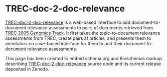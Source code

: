 # TREC-doc-2-doc-relevance

[TREC-doc-2-doc-relevance](https://github.com/zbmed-semtec/TREC-doc-2-doc-relevance) is a web-based interface to add document-to-document relevance assessments to pairs of documents retrieved from [TREC 2005 Genomics Track](https://trec.nist.gov/data/genomics/05/genomics.qrels.large.txt). It first takes the topic-to-document relevance assessments from TREC, create pairs af articles, and presents them to annotators on a we-based interface for them to add their document-to-document relevance assessments. 

This page has been created to embed schema.org and Bioschemas markup describing [TREC-doc-2-doc-relevance](https://github.com/zbmed-semtec/TREC-doc-2-doc-relevance) source code and its current release deposited in Zenodo.

<script type="application/ld+json">
  {
    "@context": "http://schema.org"
    "@id": "xyz"
  }
</script>